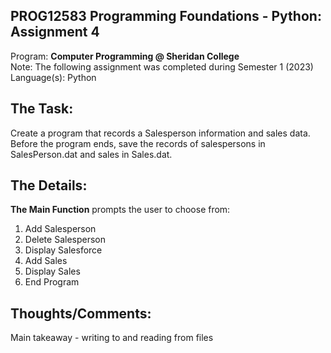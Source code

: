 ## PROG12583 Programming Foundations - Python: Assignment 4
Program: **Computer Programming @ Sheridan College** <br>
Note: The following assignment was completed during Semester 1 (2023) <br>
Language(s): Python

## The Task:
Create a program that records a Salesperson information and sales data. Before the program ends, save the records of salespersons in SalesPerson.dat and sales in Sales.dat.  

## The Details: 
**The Main Function** prompts the user to choose from: <br>
<ol>
  <li>Add Salesperson</li>
  <li>Delete Salesperson</li>
  <li>Display Salesforce</li>
  <li>Add Sales</li>
  <li>Display Sales</li>
  <li>End Program</li>
</ol>
  
## Thoughts/Comments: 
Main takeaway - writing to and reading from files 

